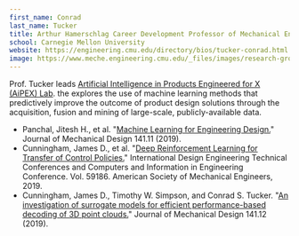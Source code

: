 ```yaml
---
first_name: Conrad
last_name: Tucker
title: Arthur Hamerschlag Career Development Professor of Mechanical Engineering
school: Carnegie Mellon University
website: https://engineering.cmu.edu/directory/bios/tucker-conrad.html
image: https://www.meche.engineering.cmu.edu/_files/images/research-groups/tucker-group/conradt.png
---
```

Prof. Tucker leads [Artificial Intelligence in Products Engineered for X (AiPEX) Lab](https://www.meche.engineering.cmu.edu/faculty/aipex.html). the explores the use of machine learning methods that predictively improve the outcome of product design solutions through the acquisition, fusion and mining of large-scale, publicly-available data.
* Panchal, Jitesh H., et al. "[Machine Learning for Engineering Design.](https://asmedigitalcollection.asme.org/mechanicaldesign/article/141/11/110301/975227/Special-Issue-Machine-Learning-for-Engineering?)" Journal of Mechanical Design 141.11 (2019).
* Cunningham, James D., et al. "[Deep Reinforcement Learning for Transfer of Control Policies.](https://asmedigitalcollection.asme.org/IDETC-CIE/proceedings-abstract/IDETC-CIE2019/59186/V02AT03A003/1069764)" International Design Engineering Technical Conferences and Computers and Information in Engineering Conference. Vol. 59186. American Society of Mechanical Engineers, 2019.
* Cunningham, James D., Timothy W. Simpson, and Conrad S. Tucker. "[An investigation of surrogate models for efficient performance-based decoding of 3D point clouds.](https://asmedigitalcollection.asme.org/mechanicaldesign/article-abstract/141/12/121401/975226)" Journal of Mechanical Design 141.12 (2019).
